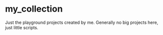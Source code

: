 # my_collection
Just the playground projects created by me.
Generally no big projects here, just little scripts.
